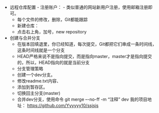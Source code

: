 * 远程仓库配置
				   - 注册账户：
	   -  类似普通的网站新用户注册，使用邮箱注册即可。
   - 每个文件的修改，删除，Git都能跟踪
   - 新建仓库：
   -  点击右上角，加号，new repository
* 创建与合并分支
   - 在版本回填退里，你已经知道，每次提交，Git都把它们串成一条时间线，这条时间线就是一个分支
   - HEAD严格来说不是指向提交，而是指向master，master才是指向提交的，所以，HEAD指向的就是当前分支
   - 分支管理策略
   - 创建一个dev分支。
   - 修改readme.txt内容、
   - 添加到暂存区。
   - 切换回主分支(master)
   - 合并dev分支，使用命令 git merge –-no-ff -m “注释” dev
我的项目地址：
https://github.com/Yyyyyy10/ssjsjs
